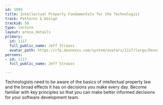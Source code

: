 ```yaml
---
id: 1993
title: Intellectual Property Fundamentals for the Technologist
track: Patterns & Design
trackid: 58
type: lecture
layout: preso_details
primary:
  id: 1117
  full_public_name: Jeff Strauss
  avatar_path: https://cfp.devnexus.com/system/avatars/1117/large/DevoxxBE_2_500px_Square.png?1512581226
persons:
- id: 1117
  full_public_name: Jeff Strauss

---
```

Technologists need to be aware of the basics of intellectual property law and the broad effects it has on decisions you make every day. Become familiar with key principles so that you can make better informed decisions for your software development team.